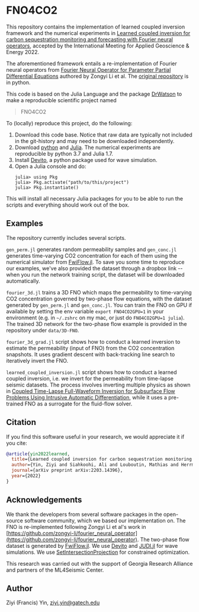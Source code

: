 # FNO4CO2

This repository contains the implementation of learned coupled inversion framework and the numerical experiments in [Learned coupled inversion for carbon sequestration monitoring and forecasting with Fourier neural operators](https://arxiv.org/abs/2203.14396), accepted by the International Meeting for Applied Geoscience & Energy 2022.

The aforementioned framework entails a re-implementation of Fourier neural operators from [Fourier Neural Operator for Parameter Partial Differential Equations](https://arxiv.org/abs/2010.08895) authored by Zongyi Li et al. The [original repository](https://github.com/zongyi-li/fourier_neural_operator) is in python.

This code is based on the Julia Language and the package [DrWatson](https://juliadynamics.github.io/DrWatson.jl/stable/) to make a reproducible scientific project named
> FNO4CO2

To (locally) reproduce this project, do the following:

1. Download this code base. Notice that raw data are typically not included in the
   git-history and may need to be downloaded independently.
2. Download [python](https://www.python.org/) and [Julia](https://julialang.org/). The numerical experiments are reproducible by python 3.7 and Julia 1.7.
3. Install [Devito](https://www.devitoproject.org/), a python package used for wave simulation.
4. Open a Julia console and do:
   ```
   julia> using Pkg
   julia> Pkg.activate("path/to/this/project")
   julia> Pkg.instantiate()
   ```

This will install all necessary Julia packages for you to be able to run the scripts and
everything should work out of the box.

## Examples

The repository currently includes several scripts.

`gen_perm.jl` generates random permeability samples and `gen_conc.jl` generates time-varying CO2 concentration for each of them using the numerical simulator from [FwiFlow.jl](https://github.com/lidongzh/FwiFlow.jl). To save you some time to reproduce our examples, we've also provided the dataset through a dropbox link -- when you run the network training script, the dataset will be downloaded automatically.

`fourier_3d.jl` trains a 3D FNO which maps the permeability to time-varying CO2 concentration governed by two-phase flow equations, with the dataset generated by `gen_perm.jl` and `gen_conc.jl`. You can train the FNO on GPU if available by setting the env variable ``export FNO4CO2GPU=1`` in your environment (e.g. in `~/.zshrc` on my mac, or just do `FNO4CO2GPU=1 julia`). The trained 3D network for the two-phase flow example is provided in the repository under `data/3D-FNO`.

`fourier_3d_grad.jl` script shows how to conduct a learned inversion to estimate the permeability (input of FNO) from the CO2 concentration snapshots. It uses gradient descent with back-tracking line search to iteratively invert the FNO.

`learned_coupled_inversion.jl` script shows how to conduct a learned coupled inversion, i.e. we invert for the permeability from time-lapse seismic datasets. The process involves inverting multiple physics as shown in [Coupled Time-Lapse Full-Waveform Inversion for Subsurface Flow Problems Using Intrusive Automatic Differentiation](https://agupubs.onlinelibrary.wiley.com/doi/abs/10.1029/2019WR027032), while it uses a pre-trained FNO as a surrogate for the fluid-flow solver.

## Citation

If you find this software useful in your research, we would appreciate it if you cite:

```bibtex
@article{yin2022learned,
  title={Learned coupled inversion for carbon sequestration monitoring and forecasting with Fourier neural operators},
  author={Yin, Ziyi and Siahkoohi, Ali and Louboutin, Mathias and Herrmann, Felix J},
  journal={arXiv preprint arXiv:2203.14396},
  year={2022}
}
```

## Acknowledgements

We thank the developers from several software packages in the open-source software community, which we based our implementation on. The FNO is re-implemented following Zongyi Li et al's work in [https://github.com/zongyi-li/fourier_neural_operator](https://github.com/zongyi-li/fourier_neural_operator). The two-phase flow dataset is generated by [FwiFlow.jl](https://github.com/lidongzh/FwiFlow.jl). We use [Devito](https://www.devitoproject.org/) and [JUDI.jl](https://github.com/slimgroup/JUDI.jl) for wave simulations. We use [SetIntersectionProjection](https://github.com/slimgroup/SetIntersectionProjection.jl) for constrained optimization.

This research was carried out with the support of Georgia Research Alliance and partners of the ML4Seismic Center.

## Author

Ziyi (Francis) Yin, [ziyi.yin@gatech.edu](mailto:ziyi.yin@gatech.edu)
